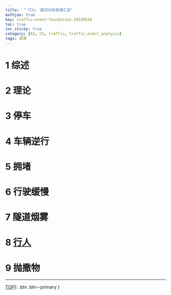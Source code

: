 ```yaml
---
title:  "「CV」 路况分析资源汇总"
mathjax: true
key: traffic-event-foundation-20190520
toc: true
toc_sticky: true
category: [AI, CV, traffic, traffic_event_analysis]
tags: 资源
---
```

<span id='head'></span>


<!--more-->

# 1 综述

# 2 理论

# 3 停车

# 4 车辆逆行

# 5 拥堵

# 6 行驶缓慢

# 7 隧道烟雾

# 8 [行人](/ai/cv/human/human_detection/foundation)

# 9 抛撒物


-------------------  
[TOP](#head){: .btn .btn--primary }

